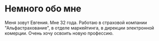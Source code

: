 # Немного обо мне

Меня зовут Евгения. Мне 32 года.
Работаю в страховой компании "Альфастрахование", в отделе маркейтинга, в дирекции электронной комерции.
Очень хочу освоить новую профессию.
